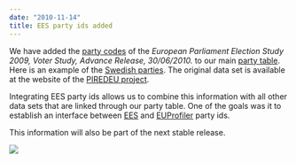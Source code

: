 ```yaml
---
date: "2010-11-14"
title: EES party ids added
---
```


We have added the [party codes](http://dev.parlgov.org/documentation/table/external_party_ees/) of the *European Parliament Election Study 2009, Voter Study, Advance Release, 30/06/2010.* to our main [party table](http://dev.parlgov.org/documentation/table/view_party/). Here is an example of the [Swedish parties](http://dev.parlgov.org/data/swe/external_ees/). The original data set is available at the website of the [PIREDEU project](http://www.piredeu.eu/).

Integrating EES party ids allows us to combine this information with all other data sets that are linked through our party table. One of the goals was it to establish an interface between [EES](http://dev.parlgov.org/documentation/table/external_party_ees/) and [EUProfiler](http://dev.parlgov.org/documentation/table/external_party_euprofiler/) party ids.

This information will also be part of the next stable release.

![](/images/parliament-germany.jpg)
